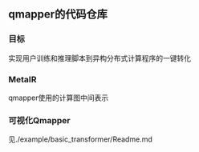 ## qmapper的代码仓库

### 目标
实现用户训练和推理脚本到异构分布式计算程序的一键转化

### MetaIR
qmapper使用的计算图中间表示

### 可视化Qmapper
见./example/basic_transformer/Readme.md
